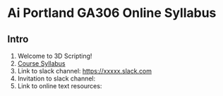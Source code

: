 # Ai Portland GA306 Online Syllabus


## Intro

1. Welcome to 3D Scripting!
1. [Course Syllabus](/notes/intro.md)
1. Link to slack channel: https://xxxxx.slack.com
1. Invitation to slack channel:
1. Link to online text resources:

